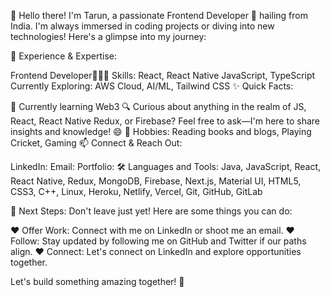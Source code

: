 👋 Hello there! I'm Tarun, a passionate Frontend Developer 🚀 hailing from India. 
I'm always immersed in coding projects or diving into new technologies! Here's a glimpse into my journey:

🌟 Experience & Expertise:

Frontend Developer👨🏽‍💻
Skills: React, React Native JavaScript, TypeScript
Currently Exploring: AWS Cloud, AI/ML, Tailwind CSS
✨ Quick Facts:

🌱 Currently learning Web3
🔍 Curious about anything in the realm of JS, React, React Native Redux, or Firebase? Feel free to ask—I'm here to share insights and knowledge! 😄
🎿 Hobbies: Reading books and blogs, Playing Cricket, Gaming
📫 Connect & Reach Out:

LinkedIn: 
Email: 
Portfolio: 
🛠️ Languages and Tools:
Java, JavaScript, React, React Native, Redux, MongoDB, Firebase, Next.js, Material UI, HTML5, CSS3, C++, Linux, Heroku, Netlify, Vercel, Git, GitHub, GitLab

👣 Next Steps:
Don't leave just yet! Here are some things you can do:

❤️ Offer Work: Connect with me on LinkedIn or shoot me an email.
❤️ Follow: Stay updated by following me on GitHub and Twitter if our paths align.
❤️ Connect: Let's connect on LinkedIn and explore opportunities together.

Let's build something amazing together! 🚀

